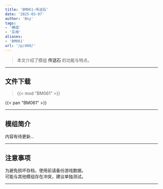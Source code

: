 ```yaml
---
title: 'BM061-传送石'
date: '2025-03-07'
author: 'Bny'
tags:
- '模组'
- '实用'
aliases:
- 'BM061'
url: '/p/460/'
---
```


> 本文介绍了模组 **传送石** 的功能与特点。

---

## 文件下载  

> {{< mod "BM061" >}}  

{{< pan "BM061" >}}  

---

## 模组简介

>  
内容有待更新...  

---

## 注意事项

>  
为避免损坏存档，使用前请备份游戏数据。  
可能与其他模组存在冲突，建议单独测试。  

---

